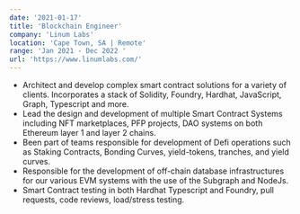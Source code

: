```yaml
---
date: '2021-01-17'
title: 'Blockchain Engineer'
company: 'Linum Labs'
location: 'Cape Town, SA | Remote'
range: 'Jan 2021 - Dec 2022 '
url: 'https://www.linumlabs.com/'
---
```


- Architect and develop complex smart contract solutions for a variety of clients. Incorporates a stack of Solidity, Foundry, Hardhat, JavaScript, Graph, Typescript and more.
- Lead the design and development of multiple Smart Contract Systems including NFT marketplaces, PFP projects, DAO systems on both Ethereum layer 1 and layer 2 chains.
- Been part of teams responsible for development of Defi operations such as Staking Contracts, Bonding Curves, yield-tokens, tranches, and yield curves.
- Responsible for the development of off-chain database infrastructures for our various EVM systems with the use of the Subgraph and NodeJs.
- Smart Contract testing in both Hardhat Typescript and Foundry, pull requests, code reviews, load/stress testing.
